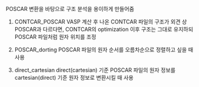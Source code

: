 POSCAR 변환을 바탕으로 구조 분석을 용이하게 만들어줌

1. CONTCAR_POSCAR
   VASP 계산 후 나온 CONTCAR 파일의 구조가 외견 상 POSCAR과 다르다면, CONTCAR의 optimization 이후 구조는 그대로 유지하되 POSCAR 파일처럼 원자 위치를 조정
   
2. POSCAR_dorting
   POSCAR 파일의 원자 순서를 오름차순으로 정렬하고 싶을 때 사용

3. direct_cartesian
   direct(cartesian) 기준 POSCAR 파일의 원자 정보를 cartesian(direct) 기준 원자 정보로 변환시킬 때 사용

